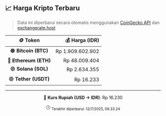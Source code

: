 

<!-- HARGA_KRIPTO -->
## 📈 Harga Kripto Terbaru

> Data ini diperbarui secara otomatis menggunakan [CoinGecko API](https://www.coingecko.com/) dan [exchangerate.host](https://exchangerate.host/)

<div align="center">

| 🪙 Token | 💰 Harga (IDR) |
|:------:|---------------:|
| 🟠 **Bitcoin (BTC)**   | Rp 1.909.602.902 |
| 🔵 **Ethereum (ETH)**  | Rp 48.009.404 |
| 🟣 **Solana (SOL)**    | Rp 2.634.355 |
| 🟢 **Tether (USDT)**   | Rp 16.233 |

---

💱 **Kurs Rupiah (USD → IDR)**: Rp 16.230

🕒 <sub>Terakhir diperbarui: 12/7/2025, 06.33.24</sub>

</div>
<!-- /HARGA_KRIPTO -->